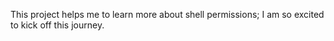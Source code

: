This project helps me to learn more about shell permissions; I am so excited to kick off this journey.
